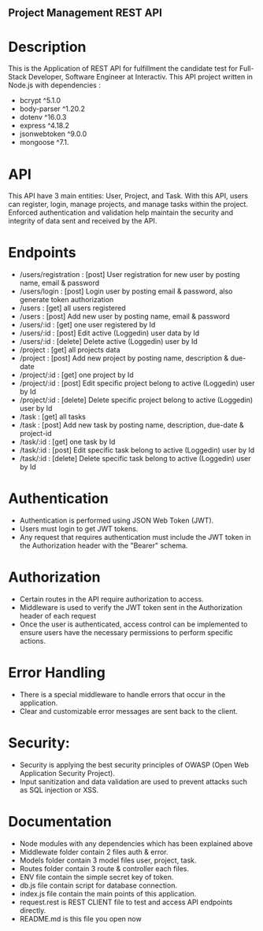 ## Project Management REST API

# Description

This is the Application of REST API for fulfillment the candidate test
for Full-Stack Developer, Software Engineer at Interactiv.
This API project written in Node.js with dependencies :

- bcrypt ^5.1.0
- body-parser ^1.20.2
- dotenv ^16.0.3
- express ^4.18.2
- jsonwebtoken ^9.0.0
- mongoose ^7.1.

# API

This API have 3 main entities: User, Project, and Task.
With this API, users can register, login, manage projects, and manage tasks within the project.
Enforced authentication and validation help maintain the security and integrity of data sent and received by the API.

# Endpoints

- /users/registration : [post] User registration for new user by posting name, email & password
- /users/login : [post] Login user by posting email & password, also generate token authorization
- /users : [get] all users registered
- /users : [post] Add new user by posting name, email & password
- /users/:id : [get] one user registered by Id
- /users/:id : [post] Edit active (Loggedin) user data by Id
- /users/:id : [delete] Delete active (Loggedin) user by Id
- /project : [get] all projects data
- /project : [post] Add new project by posting name, description & due-date
- /project/:id : [get] one project by Id
- /project/:id : [post] Edit specific project belong to active (Loggedin) user by Id
- /project/:id : [delete] Delete specific project belong to active (Loggedin) user by Id
- /task : [get] all tasks
- /task : [post] Add new task by posting name, description, due-date & project-id
- /task/:id : [get] one task by Id
- /task/:id : [post] Edit specific task belong to active (Loggedin) user by Id
- /task/:id : [delete] Delete specific task belong to active (Loggedin) user by Id

# Authentication

- Authentication is performed using JSON Web Token (JWT).
- Users must login to get JWT tokens.
- Any request that requires authentication must include the JWT token in the Authorization header with the "Bearer" schema.

# Authorization

- Certain routes in the API require authorization to access.
- Middleware is used to verify the JWT token sent in the Authorization header of each request
- Once the user is authenticated, access control can be implemented to ensure users have the necessary permissions to perform specific actions.

# Error Handling

- There is a special middleware to handle errors that occur in the application.
- Clear and customizable error messages are sent back to the client.

# Security:

- Security is applying the best security principles of OWASP (Open Web Application Security Project).
- Input sanitization and data validation are used to prevent attacks such as SQL injection or XSS.

# Documentation

- Node modules with any dependencies which has been explained above
- Middlewate folder contain 2 files auth & error.
- Models folder contain 3 model files user, project, task.
- Routes folder contain 3 route & controller each files.
- ENV file contain the simple secret key of token.
- db.js file contain script for database connection.
- index.js file contain the main points of this application.
- request.rest is REST CLIENT file to test and access API endpoints directly.
- README.md is this file you open now
